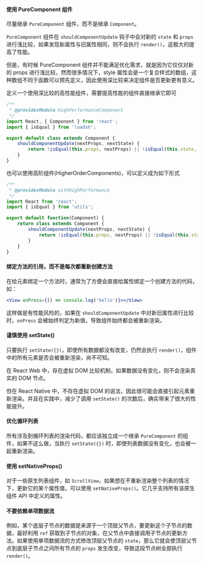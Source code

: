 #### 使用 PureComponent 组件

尽量继承 `PureComponent` 组件，而不是继承 `Component`。

`PureComponent` 组件在 `shouldComponentUpdate` 钩子中会对新的 `state` 和 `props` 进行浅比较，如果发现新属性与旧属性相同，则不会执行 `render()`，这极大的提高了性能。

但是，有时候 PureComponent 组件并不能满足优化需求，就是因为它仅仅对新的 props 进行浅比较，然而很多情况下，style 属性会是一个复合样式的数组，这种数组不同于函数可以预先定义，因此使用深比较来决定组件是否更新更有意义。

定义一个使用深比较的高性能组件，需要提高性能的组件直接继承它即可

```js
/**
 * @providesModule HighPerformanceComponent
 */
import React, { Component } from 'react';
import { isEqual } from 'loadsh';

export default class extends Component {
    shouldComponentUpdate(nextProps, nextState) {
        return !isEqual(this.props, nextProps) || !isEqual(this.state, nextState);
    }
}
```

也可以使用高阶组件(HigherOrderComponents)，可以定义成为如下形式

```js
/**
 * @providesModule withHighPerformance
 */
import React from 'react';
import { isEqual } from 'utils';

export default function(Component) {
    return class extends Component {
        shouldComponentUpdate(nextProps, nextState) {
            return !isEqual(this.props, nextProps) || !isEqual(this.state, nextState);
        }
    }
}
```



#### 绑定方法的引用，而不是每次都重新创建方法

在给元素绑定一个方法时，通常为了方便会直接给属性绑定一个创建方法的代码，如：

```jsx
<View onPress={() => console.log('hello')}></View>
```

这样做是有性能风险的，如果在 `shouldComponentUpdate` 中对新旧属性进行比较时，`onPress` 会被始终判定为新值，导致组件始终都会被重新渲染。



#### 谨慎使用 setState()

只要执行 `setState({})`，即使所有数据都没有改变，仍然会执行 `render()`，组件中的所有元素是否会被重新渲染，尚不可知。

在 React Web 中，存在虚拟 DOM 比较机制，如果数据没有变化，则不会渲染真实的 DOM 节点。

但在 React Native 中，不存在虚拟 DOM 的说法，因此很可能会直接引起元素重新渲染。并且在实践中，减少了调用 `setState()` 的次数后，确实带来了很大的性能提升。



#### 优化循环列表

所有涉及到循环列表的渲染代码，都应该独立成一个继承 `PureComponent` 的组件，如果不这么做，当执行 `setState({})` 时，即使列表数据没有变化，也会被一起重新渲染。



#### 使用 setNativeProps()

对于一些原生列表组件，如 `ScrollView`，如果想在不重新渲染整个列表的情况下，更新它的某个属性值，可以使用 `setNativeProps()`。它几乎支持所有该原生组件 API 中定义的属性。



#### 不要依赖单项数据流

例如，某个底层子节点的数据是来源于一个顶层父节点，要更新这个子节点的数据，最好利用 `ref` 获取到子节点的对象，在父节点中直接调用子节点的更新方法。如果使用单项数据流的方式修改顶层父节点的 `state`，那么它就会使顶层父节点到底层子节点之间所有节点的 `props` 发生改变，导致这段节点树全部执行 `render()`。